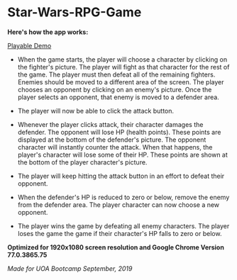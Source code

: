 # Star-Wars-RPG-Game

**Here's how the app works:**

[Playable Demo](https://malinkamell.github.io/Star-Wars-RPG-Game/)


*   When the game starts, the player will choose a character by clicking on the fighter's picture. The player will fight as that character for the rest of the game.
The player must then defeat all of the remaining fighters. Enemies should be moved to a different area of the screen.
The player chooses an opponent by clicking on an enemy's picture.
Once the player selects an opponent, that enemy is moved to a defender area.

*   The player will now be able to click the attack button.


*   Whenever the player clicks attack, their character damages the defender. The opponent will lose HP (health points). These points are displayed at the bottom of the defender's picture. 
The opponent character will instantly counter the attack. When that happens, the player's character will lose some of their HP. These points are shown at the bottom of the player character's picture.

*   The player will keep hitting the attack button in an effort to defeat their opponent.

*   When the defender's HP is reduced to zero or below, remove the enemy from the defender area. The player character can now choose a new opponent.

*   The player wins the game by defeating all enemy characters. The player loses the game the game if their character's HP falls to zero or below.

**Optimized for 1920x1080 screen resolution and Google Chrome Version 77.0.3865.75**

_Made for UOA Bootcamp_
_September, 2019_
